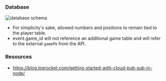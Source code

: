 
### Database
![database schema](https://i.ibb.co/KLkPTNw/db-diagram.png)
- For simplicity's sake, allowed numbers and positions to remain tied to the player table.
- event.game_id will not reference an additional game table and will refer to the external `gamePk` from the API. 


### Resources
- https://blog.logrocket.com/getting-started-with-cloud-pub-sub-in-node/